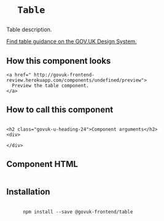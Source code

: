 
  

  

  <h1 class="govuk-u-heading-36">
    
      Table
    
  </h1>

  <p class="govuk-u-core-24">
    
  Table description.

  </p>

  <p class="govuk-u-copy-19">
    <a href="
  http://www.linktodesignsystem.com
">
      Find table guidance on the GOV.UK Design System.
    </a>
  </p>

  <h2 class="govuk-u-heading-24">How this component looks</h2>
  <div>
    
      
    
  </div>

  <p class="govuk-u-copy-19">
    
    <a href=" http://govuk-frontend-review.herokuapp.com/components/undefined/preview">
      Preview the table component.
    </a>
  </p>

  <h2 class="govuk-u-heading-24">How to call this component</h2>
  <pre><code></code></pre>

  
    <h2 class="govuk-u-heading-24">Component arguments</h2>
    <div>
      
  <!-- TODO: Use the table macro here and pass it component argument data -->

    </div>
  

  <h2 class="govuk-u-heading-24">Component HTML</h2>
  <pre><code></code></pre>

  
  <h2 class="govuk-u-heading-24">Installation</h2>
  <pre>
    <code>
      npm install --save @govuk-frontend/table
    </code>
  </pre>
  




